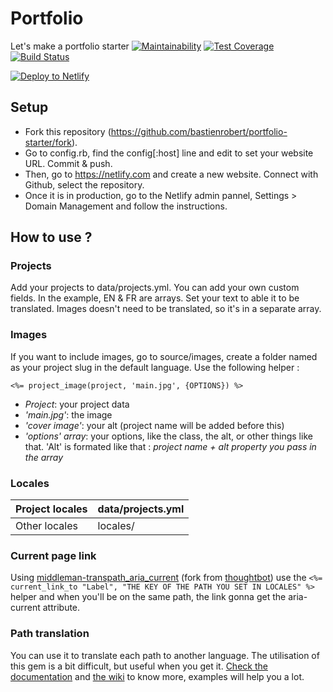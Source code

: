 # Portfolio
Let's make a portfolio starter
[![Maintainability](https://api.codeclimate.com/v1/badges/bb9790dea78f99c5e28d/maintainability)](https://codeclimate.com/github/bastienrobert/portfolio-starter/maintainability)
[![Test Coverage](https://api.codeclimate.com/v1/badges/bb9790dea78f99c5e28d/test_coverage)](https://codeclimate.com/github/bastienrobert/portfolio-starter/test_coverage)
[![Build Status](https://travis-ci.org/bastienrobert/portfolio-starter.svg?branch=master)](https://travis-ci.org/bastienrobert/portfolio-starter)

[![Deploy to Netlify](https://www.netlify.com/img/deploy/button.svg)](https://app.netlify.com/start/deploy?repository=https://github.com/bastienrobert/portfolio-starter)

## Setup
- Fork this repository (https://github.com/bastienrobert/portfolio-starter/fork).
- Go to config.rb, find the  config[:host] line and edit to set your website URL. Commit & push.
- Then, go to https://netlify.com and create a new website. Connect with Github, select the repository.
- Once it is in production, go to the Netlify admin pannel, Settings > Domain Management and follow the instructions.

## How to use ?
### Projects
Add your projects to data/projects.yml. You can add your own custom fields.
In the example, EN & FR are arrays. Set your text to able it to be translated. Images doesn't need to be translated, so it's in a separate array.

### Images
If you want to include images, go to source/images, create a folder named as your project slug in the default language.
Use the following helper :
```
<%= project_image(project, 'main.jpg', {OPTIONS}) %>
```
- *Project*: your project data
- *'main.jpg'*: the image
- *'cover image'*: your alt (project name will be added before this)
- *'options' array*: your options, like the class, the alt, or other things like that. 'Alt' is formated like that : _project name + alt property you pass in the array_

### Locales
| Project locales | data/projects.yml |
|-----------------|-------------------|
| Other locales   | locales/          |

### Current page link
Using [middleman-transpath_aria_current](https://github.com/bastienrobert/middleman-transpath_aria_current) (fork from [thoughtbot](https://github.com/thoughtbot/middleman-aria_current)) use the `<%= current_link_to "Label", "THE KEY OF THE PATH YOU SET IN LOCALES" %>` helper and when you'll be on the same path, the link gonna get the aria-current attribute.

### Path translation
You can use it to translate each path to another language. The utilisation of this gem is a bit difficult, but useful when you get it. [Check the documentation](https://github.com/bastienrobert/middleman-transpath) and [the wiki](https://github.com/bastienrobert/middleman-transpath/wiki/) to know more, examples will help you a lot.

